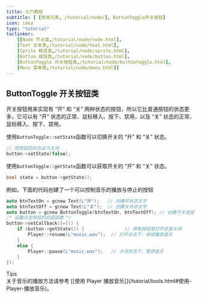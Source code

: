```yaml
---
title: 入门教程
subtitle: [ [常用元素, /tutorial/node/], ButtonToggle开关按钮]
icon: idea
type: "tutorial"
toclinker: 
    [[Node 节点类,/tutorial/node/node.html],
    [Text 文本类,/tutorial/node/text.html],
    [Sprite 精灵类,/tutorial/node/sprite.html],
    [Button 按钮类,/tutorial/node/button.html],
    [ButtonToggle 开关按钮类,/tutorial/node/buttontoggle.html],
    [Menu 菜单类,/tutorial/node/menu.html]]
---
```

## ButtonToggle 开关按钮类

开关按钮用来实现有 “开” 和 “关” 两种状态的按钮，所以它比普通按钮的状态更多，它可以有 “开” 状态的正常、鼠标移入、按下、禁用，以及 “关” 状态的正常、鼠标移入、按下、禁用。

使用`ButtonToggle::setState`函数可以切换开关的 “开” 和 “关” 状态。

```cpp
// 把按钮的状态设为关闭
button->setState(false);
```

使用`ButtonToggle::getState`函数可以获取开关的 “开” 和 “关” 状态。

```cpp
bool state = button->getState();
```

例如，下面的代码创建了一个可以控制音乐的播放与停止的按钮

```cpp
auto btnTextOn = gcnew Text(L"开");   // 创建开状态文字
auto btnTextOff = gcnew Text(L"关");  // 创建关状态文字
auto button = gcnew ButtonToggle(btnTextOn, btnTextOff); // 创建开关按钮
/* 设置点击按钮的回调函数 */
button->setCallback([=]() {
    if (button->getState()) {               // 获取按钮是打开还是关闭
        Player::resume(L"music.wav");  // 打开状态下，继续播放音乐
    }
    else {
        Player::pause(L"music.wav");   // 关闭状态下，暂停音乐
    }
});
```

<div class="ui info message"><div class="header">Tips </div>
关于音乐的播放方法请参考 [[使用 Player 播放音乐]](/tutorial/tools.html#使用-Player-播放音乐)。
</div>